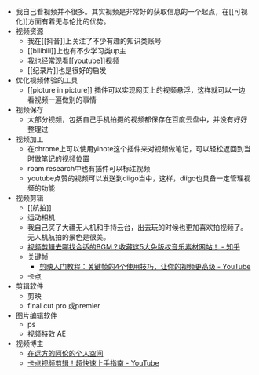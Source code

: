 - 我自己看视频并不很多。其实视频是非常好的获取信息的一个起点，在[[可视化]]方面有着无与伦比的优势。
- 视频资源
    - 我在[[抖音]]上关注了不少有趣的知识类账号
    - [[bilibili]]上也有不少学习类up主
    - 我也经常观看[[youtube]]视频
    - [[纪录片]]也是很好的启发
- 优化视频体验的工具
    - [[picture in picture]] 插件可以实现网页上的视频悬浮，这样就可以一边看视频一遍做别的事情
- 视频保存
    - 大部分视频，包括自己手机拍摄的视频都保存在百度云盘中，并没有好好整理过
- 视频加工
    - 在chrome上可以使用yinote这个插件来对视频做笔记，可以轻松返回到当时做笔记的视频位置
    - roam research中也有插件可以标注视频
    - youtube点赞的视频可以发送到diigo当中，这样，diigo也具备一定管理视频的功能
- 视频剪辑
    - [[航拍]]
    - 运动相机
    - 我自己买了大疆无人机和手持云台，出去玩的时候也更加喜欢拍视频了。无人机航拍的景色是很美。
    - [视频剪辑去哪找合适的BGM？收藏这5大免版权音乐素材网站！ - 知乎](https://zhuanlan.zhihu.com/p/36736940)
    - 关键帧
        - [剪映入门教程：关键帧的4个使用技巧，让你的视频更高级 - YouTube](https://www.youtube.com/watch?v=Dtx2h9ALyR8)
    - 卡点
- 剪辑软件
    - 剪映
    - final cut pro 或premier
- 图片编辑软件
    - ps
    - 视频特效 AE
- 视频博主
    - [在远方的阿伦的个人空间](https://space.bilibili.com/270359901?spm_id_from=333.337.search-card.all.click)
    - [卡点视频剪辑！超快速上手指南 - YouTube](https://www.youtube.com/watch?v=B_FGS9Udqhg)
